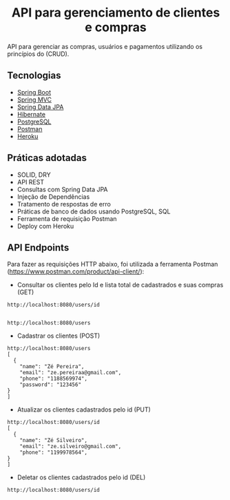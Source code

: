 <h1 align="center">
  API para gerenciamento de clientes e compras
</h1>

API para gerenciar as compras, usuários e pagamentos utilizando os princípios do (CRUD).

## Tecnologias
 
- [Spring Boot](https://spring.io/projects/spring-boot)
- [Spring MVC](https://docs.spring.io/spring-framework/reference/web/webmvc.html)
- [Spring Data JPA](https://spring.io/projects/spring-data-jpa)
- [Hibernate](https://hibernate.org/orm/documentation/6.5/)
- [PostgreSQL](https://www.postgresql.org/download/)
- [Postman](https://www.postman.com/product/api-client/)
- [Heroku](https://devcenter.heroku.com/)

## Práticas adotadas

- SOLID, DRY
- API REST
- Consultas com Spring Data JPA
- Injeção de Dependências
- Tratamento de respostas de erro
- Práticas de banco de dados usando PostgreSQL, SQL
- Ferramenta de requisição Postman
- Deploy com Heroku


## API Endpoints

Para fazer as requisições HTTP abaixo, foi utilizada a ferramenta Postman (https://www.postman.com/product/api-client/):

- Consultar os clientes pelo Id e lista total de cadastrados e suas compras (GET)
```
http://localhost:8080/users/id


http://localhost:8080/users
```

- Cadastrar os clientes (POST)
```
http://localhost:8080/users
[
  {
    "name": "Zé Pereira",
    "email": "ze.pereiraa@gmail.com",
    "phone": "1188569974",
    "password": "123456"
}
]
```

- Atualizar os clientes cadastrados pelo id (PUT)
```
http://localhost:8080/users/id
[
  {
    "name": "Zé Silveiro",
    "email": "ze.silveiro@gmail.com",
    "phone": "1199978564",
}
]
```

- Deletar os clientes cadastrados pelo id (DEL)
```
http://localhost:8080/users/id
```

